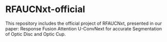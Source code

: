 # RFAUCNxt-official
This repository includes the official project of RFAUCNxt, presented in our paper:  Response Fusion Attention U-ConvNext for accurate Segmentation of Optic Disc and Optic Cup.
